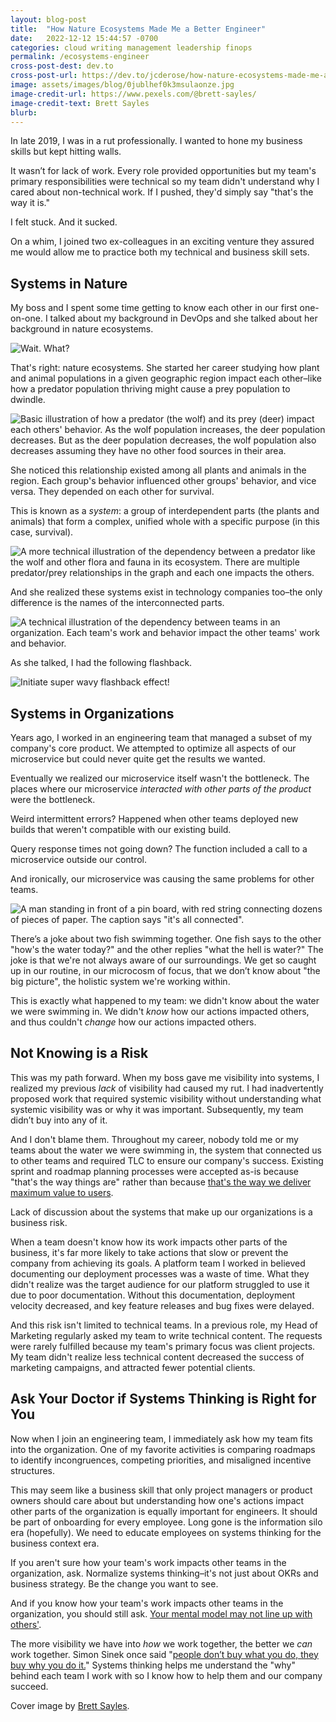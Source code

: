 ```yaml
---
layout: blog-post
title:  "How Nature Ecosystems Made Me a Better Engineer"
date:   2022-12-12 15:44:57 -0700
categories: cloud writing management leadership finops
permalink: /ecosystems-engineer
cross-post-dest: dev.to
cross-post-url: https://dev.to/jcderose/how-nature-ecosystems-made-me-a-better-engineer-48h9
image: assets/images/blog/0jublhef0k3msulaonze.jpg
image-credit-url: https://www.pexels.com/@brett-sayles/
image-credit-text: Brett Sayles
blurb: 
---
```

In late 2019, I was in a rut professionally. I wanted to hone my business skills but kept hitting walls.

It wasn’t for lack of work. Every role provided opportunities but my team's primary responsibilities were technical so my team didn't understand why I cared about non-technical work. If I pushed, they'd simply say "that's the way it is."

I felt stuck. And it sucked.

On a whim, I joined two ex-colleagues in an exciting venture they assured me would allow me to practice both my technical and business skill sets. 

## Systems in Nature
My boss and I spent some time getting to know each other in our first one-on-one. I talked about my background in DevOps and she talked about her background in nature ecosystems. 

![Wait. What?](https://media2.giphy.com/media/zrmTqopWm4W5cPg8Ah/giphy.gif)

That's right: nature ecosystems. She started her career studying how plant and animal populations in a given geographic region impact each other–like how a predator population thriving might cause a prey population to dwindle. 

![Basic illustration of how a predator (the wolf) and its prey (deer) impact each others' behavior. As the wolf population increases, the deer population decreases. But as the deer population decreases, the wolf population also decreases assuming they have no other food sources in their area.](https://dev-to-uploads.s3.amazonaws.com/uploads/articles/yf409dmhrn52sgdmu2nf.png)

She noticed this relationship existed among all plants and animals in the region. Each group's behavior influenced other groups' behavior, and vice versa. They depended on each other for survival. 

This is known as a *system*: a group of interdependent parts (the plants and animals) that form a complex, unified whole with a specific purpose (in this case, survival).

![A more technical illustration of the dependency between a predator like the wolf and other flora and fauna in its ecosystem. There are multiple predator/prey relationships in the graph and each one impacts the others.](https://dev-to-uploads.s3.amazonaws.com/uploads/articles/30ak1w6wq4zmq2s7zzar.png)

And she realized these systems exist in technology companies too–the only difference is the names of the interconnected parts. 

![A technical illustration of the dependency between teams in an organization. Each team's work and behavior impact the other teams' work and behavior.](https://dev-to-uploads.s3.amazonaws.com/uploads/articles/rechopieupmew515kx1i.png)

As she talked, I had the following flashback. 

![Initiate super wavy flashback effect!](https://media.tenor.com/ZsiSdCAPThYAAAAC/flashback-flashbacks.gif)

## Systems in Organizations
Years ago, I worked in an engineering team that managed a subset of my company's core product. We attempted to optimize all aspects of our microservice but could never quite get the results we wanted. 

Eventually we realized our microservice itself wasn't the bottleneck. The places where our microservice _interacted with other parts of the product_ were the bottleneck. 

Weird intermittent errors? Happened when other teams deployed new builds that weren't compatible with our existing build.

Query response times not going down? The function included a call to a microservice outside our control.

And ironically, our microservice was causing the same problems for other teams. 

![A man standing in front of a pin board, with red string connecting dozens of pieces of paper. The caption says "it's all connected".](https://dev-to-uploads.s3.amazonaws.com/uploads/articles/j81i4dek7d81nv2y04fk.jpeg)

There’s a joke about two fish swimming together. One fish says to the other "how's the water today?" and the other replies "what the hell is water?" The joke is that we're not always aware of our surroundings. We get so caught up in our routine, in our microcosm of focus, that we don’t know about "the big picture", the holistic system we're working within. 

This is exactly what happened to my team: we didn't know about the water we were swimming in. We didn't _know_ how our actions impacted others, and thus couldn't _change_ how our actions impacted others. 

## Not Knowing is a Risk
This was my path forward. When my boss gave me visibility into systems, I realized my previous _lack_ of visibility had caused my rut. I had inadvertently proposed work that required systemic visibility without understanding what systemic visibility was or why it was important. Subsequently, my team didn’t buy into any of it.

And I don't blame them. Throughout my career, nobody told me or my teams about the water we were swimming in, the system that connected us to other teams and required TLC to ensure our company's success. Existing sprint and roadmap planning processes were accepted as-is because "that's the way things are" rather than because [that's the way we deliver maximum value to users](https://leaddev.com/cross-functional-collaboration/how-engineering-design-and-product-form-software-trinity).

Lack of discussion about the systems that make up our organizations is a business risk. 

When a team doesn't know how its work impacts other parts of the business, it's far more likely to take actions that slow or prevent the company from achieving its goals. A platform team I worked in believed documenting our deployment processes was a waste of time. What they didn't realize was the target audience for our platform struggled to use it due to poor documentation. Without this documentation, deployment velocity decreased, and key feature releases and bug fixes were delayed. 

And this risk isn't limited to technical teams. In a previous role, my Head of Marketing regularly asked my team to write technical content. The requests were rarely fulfilled because my team's primary focus was client projects. My team didn't realize less technical content decreased the success of marketing campaigns, and attracted fewer potential clients.

## Ask Your Doctor if Systems Thinking is Right for You
Now when I join an engineering team, I immediately ask how my team fits into the organization. One of my favorite activities is comparing roadmaps to identify incongruences, competing priorities, and misaligned incentive structures.

This may seem like a business skill that only project managers or product owners should care about but understanding how one's actions impact other parts of the organization is equally important for engineers. It should be part of onboarding for every employee. Long gone is the information silo era (hopefully). We need to educate employees on systems thinking for the business context era.

If you aren't sure how your team's work impacts other teams in the organization, ask. Normalize systems thinking–it's not just about OKRs and business strategy. Be the change you want to see.

And if you know how your team's work impacts other teams in the organization, you should still ask. [Your mental model may not line up with others'](https://www.youtube.com/watch?v=NqFLWcboT7o&ab_channel=DevOpsDaysSeattle). 

The more visibility we have into _how_ we work together, the better we _can_ work together. Simon Sinek once said "[people don’t buy what you do, they buy why you do it.](https://www.youtube.com/watch?v=qp0HIF3SfI4&vl=en&ab_channel=TED)" Systems thinking helps me understand the "why" behind each team I work with so I know how to help them and our company succeed.

Cover image by [Brett Sayles](https://www.pexels.com/@brett-sayles/).